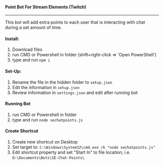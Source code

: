 #### Point Bot For Stream Elements (Twitch)
***
This bot will add extra points to each user that is interacting with chat during a set amount of time. 

#### Install:
1) Download files
2) run CMD or Powershell in folder (shift+right-click => 'Open PowerShell')
3) type and run `npm i` 

#### Set-Up:
1) Rename the file in the hidden folder to `setup.json`
2) Edit the information in `setup.json`
3) Review information in `settings.json` and edit after running bot

#### Running Bot
1) run CMD or Powershell in folder
2) type and run `node sechatpoints.js`

#### Create Shortcut
1) Create new shortcut on Desktop
2) Set target to: `C:\Windows\System32\cmd.exe /k "node sechatpoints.js"`
3) Edit shortcut property and set "Start In" to file location; i.e. `D:\Documents\Bots\SE-Chat-Points\`

